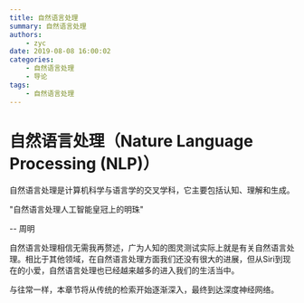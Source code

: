 ```yaml
---
title: 自然语言处理
summary: 自然语言处理
authors:
    - zyc
date: 2019-08-08 16:00:02
categories:
    - 自然语言处理
    - 导论
tags:
    - 自然语言处理
---
```


# 自然语言处理（Nature Language Processing (NLP)）

自然语言处理是计算机科学与语言学的交叉学科，它主要包括认知、理解和生成。

"自然语言处理人工智能皇冠上的明珠"

-- 周明

自然语言处理相信无需我再赘述，广为人知的图灵测试实际上就是有关自然语言处理。相比于其他领域，在自然语言处理方面我们还没有很大的进展，但从Siri到现在的小爱，自然语言处理也已经越来越多的进入我们的生活当中。

与往常一样，本章节将从传统的检索开始逐渐深入，最终到达深度神经网络。
